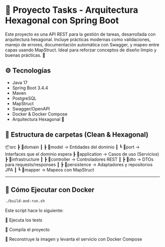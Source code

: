 # 🧩 Proyecto Tasks - Arquitectura Hexagonal con Spring Boot

Este proyecto es una API REST para la gestión de tareas, desarrollada con arquitectura hexagonal. Incluye prácticas modernas como validaciones, manejo de errores, documentación automática con Swagger, y mapeo entre capas usando MapStruct. Ideal para reforzar conceptos de diseño limpio y buenas prácticas. 🚀

## ⚙️ Tecnologías

- Java 17
- Spring Boot 3.4.4
- Maven
- PostgreSQL
- MapStruct
- Swagger/OpenAPI
- Docker & Docker Compose
- Arquitectura Hexagonal 🧱

## 📁 Estructura de carpetas (Clean & Hexagonal)

📦src ┣ 📂domain ┃ ┣ 📂model → Entidades del dominio ┃ ┗ 📂port → Interfaces que el dominio espera ┣ 📂application → Casos de uso (Servicios) ┣ 📂infrastructure ┃ ┣ 📂controller → Controladores REST ┃ ┣ 📂dto → DTOs para requests/responses ┃ ┣ 📂persistence → Adaptadores y repositorios JPA ┃ ┗ 📂mapper → Mapeos con MapStruct


---

## 🐳 Cómo Ejecutar con Docker

```bash
./build-and-run.sh
```

Este script hace lo siguiente:

🧪 Ejecuta los tests

🔨 Compila el proyecto

🐳 Reconstruye la imagen y levanta el servicio con Docker Compose


